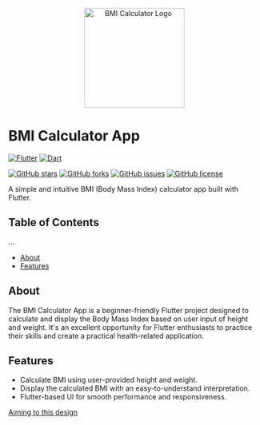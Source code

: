 <p align="center">
  <img src="bmi_calculator_logo.png" alt="BMI Calculator Logo" width="200" />
</p>

# BMI Calculator App

[![Flutter](https://img.shields.io/badge/Flutter-%2302569B.svg?style=for-the-badge&logo=flutter&logoColor=white)](https://flutter.dev/)
[![Dart](https://img.shields.io/badge/Dart-%230175C2.svg?style=for-the-badge&logo=dart&logoColor=white)](https://dart.dev/)

[![GitHub stars](https://img.shields.io/github/stars/SANJAY-P-M/bmi-calculator-flutter.svg)](https://github.com/SANJAY-P-M/bmi-calculator-flutter/stargazers)
[![GitHub forks](https://img.shields.io/github/forks/SANJAY-P-M/bmi-calculator-flutter.svg)](https://github.com/SANJAY-P-M/bmi-calculator-flutter/network)
[![GitHub issues](https://img.shields.io/github/issues/SANJAY-P-M/bmi-calculator-flutter.svg)](https://github.com/SANJAY-P-M/bmi-calculator-flutter/issues)
[![GitHub license](https://img.shields.io/github/license/SANJAY-P-M/bmi-calculator-flutter.svg)](https://github.com/SANJAY-P-M/bmi-calculator-flutter/blob/main/LICENSE)

A simple and intuitive BMI (Body Mass Index) calculator app built with Flutter.

## Table of Contents

...

- [About](#about)
- [Features](#features)

## About

The BMI Calculator App is a beginner-friendly Flutter project designed to calculate and display the Body Mass Index based on user input of height and weight. It's an excellent opportunity for Flutter enthusiasts to practice their skills and create a practical health-related application.

## Features

- Calculate BMI using user-provided height and weight.
- Display the calculated BMI with an easy-to-understand interpretation.
- Flutter-based UI for smooth performance and responsiveness.

[Aiming to this design](https://dribbble.com/shots/4585382/attachments/1036694?mode=media)